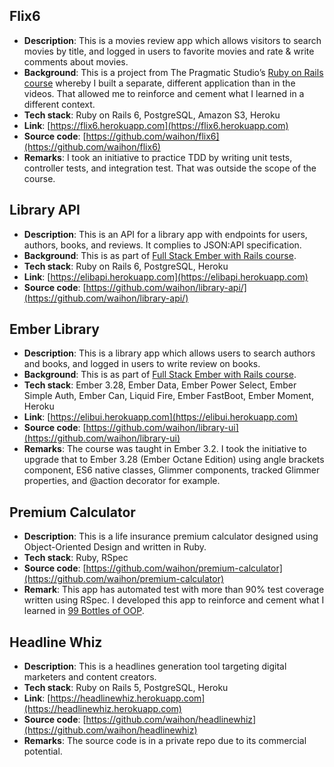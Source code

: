 Flix6
-----
- **Description**: This is a movies review app which allows visitors to search movies by title, and logged in users to favorite movies and rate & write comments about movies. 
- **Background**: This is a project from The Pragmatic Studio’s [Ruby on Rails course](https://pragmaticstudio.com/rails) whereby I built a separate, different application than in the videos. That allowed me to reinforce and cement what I learned in a different context.
- **Tech stack**: Ruby on Rails 6, PostgreSQL, Amazon S3, Heroku
- **Link**: [https://flix6.herokuapp.com](https://flix6.herokuapp.com)
- **Source code**: [https://github.com/waihon/flix6](https://github.com/waihon/flix6)
- **Remarks**: I took an initiative to practice TDD by writing unit tests, controller tests, and integration test. That was outside the scope of the course.

Library API
-----------
- **Description**: This is an API for a library app with endpoints for users, authors, books, and reviews. It complies to JSON:API specification.
- **Background**: This is as part of [Full Stack Ember with Rails course](https://www.embercasts.com/course/full-stack-ember-with-rails/watch/whats-in-this-course).
- **Tech stack**: Ruby on Rails 6, PostgreSQL, Heroku
- **Link**: [https://elibapi.herokuapp.com](https://elibapi.herokuapp.com)
- **Source code**: [https://github.com/waihon/library-api/](https://github.com/waihon/library-api/)

Ember Library
-------------
- **Description**: This is a library app which allows users to search authors and books, and logged in users to write review on books.
- **Background**: This is as part of [Full Stack Ember with Rails course](https://www.embercasts.com/course/full-stack-ember-with-rails/watch/whats-in-this-course).
- **Tech stack**: Ember 3.28, Ember Data, Ember Power Select, Ember Simple Auth, Ember Can, Liquid Fire, Ember FastBoot, Ember Moment, Heroku
- **Link**: [https://elibui.herokuapp.com](https://elibui.herokuapp.com)
- **Source code**: [https://github.com/waihon/library-ui](https://github.com/waihon/library-ui)
- **Remarks**: The course was taught in Ember 3.2. I took the initiative to upgrade that to Ember 3.28 (Ember Octane Edition) using angle brackets component, ES6 native classes, Glimmer components, tracked Glimmer properties, and @action decorator for example.

Premium Calculator
------------------
- **Description**: This is a life insurance premium calculator designed using Object-Oriented Design and written in Ruby.
- **Tech stack**: Ruby, RSpec
- **Source code**: [https://github.com/waihon/premium-calculator](https://github.com/waihon/premium-calculator)
- **Remark**: This app has automated test with more than 90% test coverage written using RSpec. I developed this app to reinforce and cement what I learned in [99 Bottles of OOP](https://sandimetz.com/99bottles).

Headline Whiz
-------------
- **Description**: This is a headlines generation tool targeting digital marketers and content creators.
- **Tech stack**: Ruby on Rails 5, PostgreSQL, Heroku
- **Link**: [https://headlinewhiz.herokuapp.com](https://headlinewhiz.herokuapp.com)
- **Source code**: [https://github.com/waihon/headlinewhiz](https://github.com/waihon/headlinewhiz)
- **Remarks**: The source code is in a private repo due to its commercial potential.
